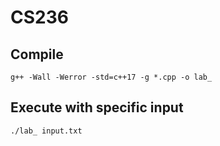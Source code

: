 # CS236

## Compile
```shell
g++ -Wall -Werror -std=c++17 -g *.cpp -o lab_
```

## Execute with specific input
```shell
./lab_ input.txt
```
